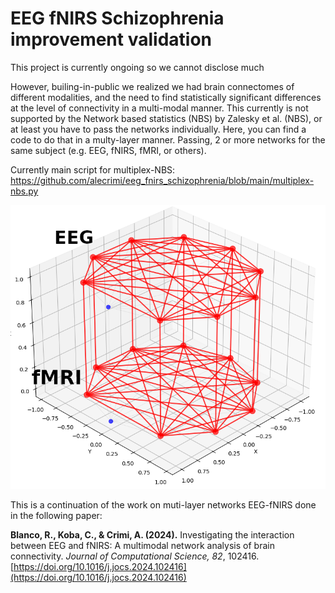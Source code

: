 # EEG fNIRS Schizophrenia improvement validation

This project is currently ongoing so we cannot disclose much

However, builing-in-public we realized we had brain connectomes of different modalities, and the need to find statistically significant differences at the level of connectivity in a multi-modal manner. This currently is not supported by the Network based statistics (NBS) by Zalesky et al. (NBS), or at least you have to pass the networks individually. Here, you can find a code to do that in a multy-layer manner. Passing, 2 or more networks for the same subject (e.g. EEG, fNIRS, fMRI, or others).

Currently main script for multiplex-NBS:
https://github.com/alecrimi/eeg_fnirs_schizophrenia/blob/main/multiplex-nbs.py

![Multilayer-networks](https://github.com/alecrimi/eeg_fnirs_schizophrenia/blob/main/multilayer.png)

This is a continuation of the work on muti-layer networks EEG-fNIRS done in the following paper:  

**Blanco, R., Koba, C., & Crimi, A. (2024).** Investigating the interaction between EEG and fNIRS: A multimodal network analysis of brain connectivity. *Journal of Computational Science, 82*, 102416.  
[https://doi.org/10.1016/j.jocs.2024.102416](https://doi.org/10.1016/j.jocs.2024.102416)

